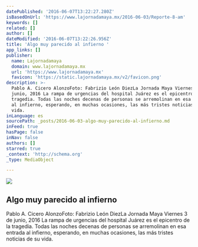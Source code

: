 ```yaml
---
datePublished: '2016-06-07T13:22:27.280Z'
isBasedOnUrl: 'https://www.lajornadamaya.mx/2016-06-03/Reporte-8-am'
keywords: []
related: []
author: []
dateModified: '2016-06-07T13:22:26.956Z'
title: 'Algo muy parecido al infierno '
app_links: []
publisher:
  name: Lajornadamaya
  domain: www.lajornadamaya.mx
  url: 'https://www.lajornadamaya.mx'
  favicon: 'https://static.lajornadamaya.mx/v2/favicon.png'
description: >-
  Pablo A. Cicero AlonzoFoto: Fabrizio León DiezLa Jornada Maya Viernes 3 de
  junio, 2016 La rampa de urgencias del hospital Juárez es el epicentro de la
  tragedia. Todas las noches decenas de personas se arremolinan en esa entrada
  al infierno, esperando, en muchas ocasiones, las más tristes noticias de su
  vida.
inLanguage: es
sourcePath: _posts/2016-06-03-algo-muy-parecido-al-infierno.md
inFeed: true
hasPage: false
inNav: false
authors: []
starred: true
_context: 'http://schema.org'
_type: MediaObject

---
```

<article style=""><img src="https://img.lajornadamaya.mx/32/ai464q268eiv_640-414-cover" /><h1>Algo muy parecido al infierno </h1><p>Pablo A. Cicero AlonzoFoto: Fabrizio León DiezLa Jornada Maya Viernes 3 de junio, 2016 La rampa de urgencias del hospital Juárez es el epicentro de la tragedia. Todas las noches decenas de personas se arremolinan en esa entrada al infierno, esperando, en muchas ocasiones, las más tristes noticias de su vida.</p></article>